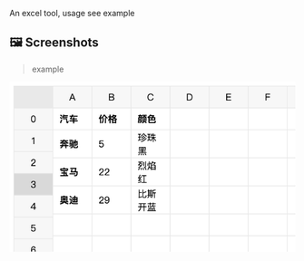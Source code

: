 An excel tool, usage see example


## :framed_picture: Screenshots

> example <br/>

![example](https://raw.githubusercontent.com/duuliy/react-excel-tool/master/assetsImg/example.png)